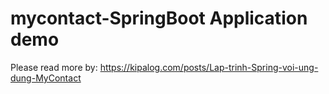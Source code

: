 # mycontact-SpringBoot Application demo
Please read more by: https://kipalog.com/posts/Lap-trinh-Spring-voi-ung-dung-MyContact
